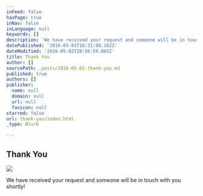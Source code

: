 ```yaml
---
inFeed: false
hasPage: true
inNav: false
inLanguage: null
keywords: []
description: 'We have received your request and someone will be in touch with you shortly!'
datePublished: '2016-05-03T16:31:08.162Z'
dateModified: '2016-05-02T20:56:59.065Z'
title: Thank You
author: []
sourcePath: _posts/2016-05-02-thank-you.md
published: true
authors: []
publisher:
  name: null
  domain: null
  url: null
  favicon: null
starred: false
url: thank-you/index.html
_type: Blurb

---
```

## Thank You
![](https://the-grid-user-content.s3-us-west-2.amazonaws.com/6f67b7da-a1e6-4ebc-8bb8-835de3e3908c.jpg)

We have received your request and someone will be in touch with you shortly!